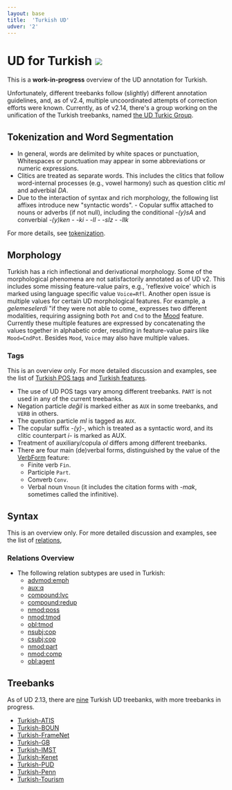 ```yaml
---
layout: base
title:  'Turkish UD'
udver: '2'
---
```


# UD for Turkish <span class="flagspan"><img class="flag" src="../../flags/svg/TR.svg" /></span>

This is a **work-in-progress** overview of the UD annotation for Turkish.

Unfortunately, different treebanks follow (slightly) different annotation guidelines, and, as of v2.4, multiple uncoordinated attempts of correction efforts were known. Currently, as of v2.14, there's a group working on the unification of the Turkish treebanks, named [the UD Turkic Group](https://github.com/ud-turkic/).

## Tokenization and Word Segmentation

* In general, words are delimited by white spaces or punctuation,
    Whitespaces or punctuation may appear in some abbreviations
    or numeric expressions.
* Clitics are treated as separate words. This includes
    the clitics that follow word-internal processes (e.g., vowel
    harmony) such as question clitic  _mI_ and  adverbial _DA_.
* Due to the interaction of syntax and rich morphology,
    the following list  affixes introduce new "syntactic words".
        - Copular suffix attached to nouns or adverbs (if not null),
            including the conditional _-(y)sA_ and converbial _-(y)ken_
        - _-ki_
        - _-lI_
        - _-sIz_
        - _-lIk_

For more details, see [tokenization](tokenization.html).

## Morphology

Turkish has a rich inflectional and derivational morphology.
Some of the morphological phenomena are not satisfactorily annotated as of UD v2.
This includes some missing feature-value pairs,
e.g., 'reflexive voice' which is marked using language specific value ``Voice=Rfl``.
Another open issue is multiple values for certain UD morphological features.
For example, a _gelemeselerdi_ "if they were not able to come_ expresses
two different modalities, requiring assigning both ``Pot`` and ``Cnd``
to the [Mood]() feature.
Currently these multiple features are expressed
by concatenating the values together in alphabetic order,
resulting in feature-value pairs like ``Mood=CndPot``.
Besides ``Mood``, ``Voice`` may also have multiple values.

### Tags

This is an overview only. For more detailed discussion and examples,
see the list of [Turkish POS tags](pos/index.html)
and [Turkish features](feat/index.html).

* The use of UD POS tags vary among different treebanks. ``PART`` is
    not used in any of the current treebanks.
* Negation particle _değil_ is marked either as ``AUX`` in some treebanks, and ``VERB`` in others.
* The question particle _mI_ is tagged as ``AUX``.
* The copular suffix -_(y)_-, which is treated as a syntactic word, and its clitic counterpart _i-_ is marked as AUX.
* Treatment of auxiliary/copula _ol_ differs among different treebanks.
* There are four main (de)verbal forms, distinguished by the value of the [VerbForm]() feature:
  * Finite verb `Fin`.
  * Participle `Part`.
  * Converb `Conv`.
  * Verbal noun `Vnoun` (it includes the citation forms with _-mak_, sometimes called the infinitive).

## Syntax

This is an overview only. For more detailed discussion and examples,
see the list of [relations](dep/index.html),


### Relations Overview

* The following relation subtypes are used in Turkish:
   * [advmod:emph]()
   * [aux:q]()
   * [compound:lvc]()
   * [compound:redup]()
   * [nmod:poss]()
   * [nmod:tmod]()
   * [obl:tmod]()
   * [nsubj:cop]()
   * [csubj:cop]()
   * [nmod:part]()
   * [nmod:comp]()
   * [obl:agent]()

## Treebanks

As of UD 2.13, there are [nine](../treebanks/tr-comparison.html) Turkish UD treebanks, with more treebanks in progress.

  * [Turkish-ATIS](../treebanks/tr_atis/index.html)
  * [Turkish-BOUN](../treebanks/tr_boun/index.html)
  * [Turkish-FrameNet](../treebanks/tr_framenet/index.html)
  * [Turkish-GB](../treebanks/tr_gb/index.html)
  * [Turkish-IMST](../treebanks/tr_imst/index.html)
  * [Turkish-Kenet](../treebanks/tr_kenet/index.html)
  * [Turkish-PUD](../treebanks/tr_pud/index.html)
  * [Turkish-Penn](../treebanks/tr_penn/index.html)
  * [Turkish-Tourism](../treebanks/tr_tourism/index.html)
